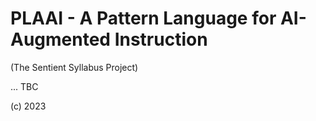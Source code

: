 # PLAAI - A Pattern Language for AI-Augmented Instruction

(The Sentient Syllabus Project)


... TBC


(c) 2023
